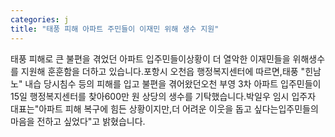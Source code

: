 ```yaml
---
categories: j
title: "태풍 피해 아파트 주민들이 이재민 위해 생수 지원"
---
```

태풍 피해로 큰 불편을 겪었던 아파트 입주민들이상황이 더 열악한 이재민들을 위해생수를 지원해 훈훈함을 더하고 있습니다.포항시 오천읍 행정복지센터에 따르면,태풍 "힌남노" 내습 당시침수 등의 피해를 입고 불편을 겪어왔던오천 부영 3차 아파트 입주민들이15일 행정복지센터를 찾아600만 원 상당의 생수를 기탁했습니다.박일우 임시 입주자 대표는"아파트 피해 복구에 힘든 상황이지만,더 어려운 이웃을 돕고 싶다는입주민들의 마음을 전하고 싶었다"고 밝혔습니다.